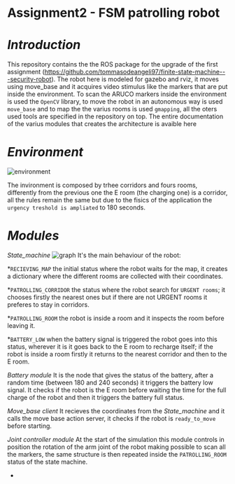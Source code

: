 # Assignment2 - FSM patrolling robot

# *Introduction*
This repository contains the the ROS package for the upgrade of the first assignment (https://github.com/tommasodeangeli97/finite-state-machine---security-robot).
The robot here is modeled for gazebo and rviz, it moves using move_base and it acquires video stimulus like the markers that are put inside the environment.
To scan the ARUCO markers inside the environment is used the `OpenCV` library, to move the robot in an autonomous way is used `move_base` and to map the the varius rooms is used `gmapping`, all the oters used tools are specified in the repository on top.
The entire documentation of the varius modules that creates the architecture is avaible here 

# *Environment*
![environment](https://github.com/tommasodeangeli97/assignment2/assets/92479113/87131fe7-be04-4662-ad79-99b7beb9a54e)

The invironment is composed by trhee corridors and fours rooms, differently from the previous one the E room (the charging one) is a corridor, all the rules remain the same but due to the fisics of the application the `urgency treshold is ampliated` to 180 seconds.

# *Modules*
*State_machine* 
![graph](https://github.com/tommasodeangeli97/assignment2/assets/92479113/962a74d6-5ec0-4a1f-b277-848206fb6c6d)
It's the main behaviour of the robot:

*`RECIEVING_MAP` the initial status where the robot waits for the map, it creates a dictionary where the different rooms are collected with their coordinates.

*`PATROLLING_CORRIDOR` the status where the robot search for `URGENT rooms`; it chooses firstly the nearest ones but if there are not URGENT rooms it preferes to stay in corridors.

*`PATROLLING_ROOM` the robot is inside a room and it inspects the room before leaving it.

*`BATTERY_LOW` when the battery signal is triggered the robot goes into this status, wherever it is it goes back to the E room to recharge itself; if the robot is inside a room firstly it returns to the nearest corridor and then to the E room.

*Battery module*
It is the node that gives the status of the battery, after a random time (between 180 and 240 seconds) it triggers the battery low signal. It checks if the robot is the E room before waiting the time for the full charge of the robot and then it triggers the battery full status.

*Move_base client*
It recieves the coordinates from the *State_machine* and it calls the move base action server, it checks if the robot is `ready_to_move` before starting.

*Joint controller module*
At the start of the simulation this module controls in position the rotation of the arm joint of the robot making possible to scan all the markers, the same structure is then repeated inside the `PATROLLING_ROOM` status of the state machine.

*
